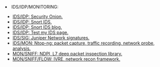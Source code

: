 <html>
<body>


<li>IDS/IDP/MONITORING:</li>
	<ul>
		<li><a href="https://securityonion.net">IDS/IDP: Security Onion.</a></li>
		<li><a href="http://www.snort.org">IDS/IDP: Snort IDS.</a></li>
		<li><a href="http://blog.snort.org">IDS/IDP: Snort IDS blog.</a></li>
		<li><a href="http://testmyids.com">IDS/IDP: Test my IDS page.</a></li>
		<li><a href="http://services.netscreen.com/documentation/signatures/index.html">IDS/SIG: Juniper Network signatures.</a></li>
		<li><a href="http://www.ntop.org">IDS/MON: Ntop-ng: packet capture, traffic recording, network probe, analysis.</a></li>
		<li><a href="http://www.ntop.org/products/deep-packet-inspection/ndpi/">MON/SNIFF: NDPI, L7 deep packet inspection library.</a></li>
		<li><a href="https://ivre.rocks/">MON/SNIFF/FLOW: IVRE, network recon framework.</a></li>
	</ul>

</body>
</html>
